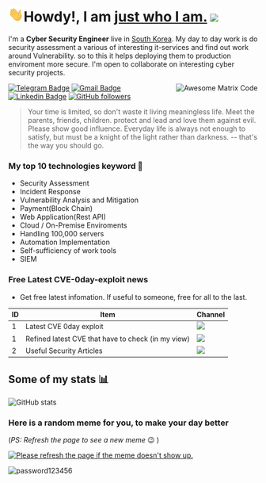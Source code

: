 <h1> <img src="https://raw.githubusercontent.com/ABSphreak/ABSphreak/master/gifs/Hi.gif" height="30px">Howdy!, I am <a href="https://github.com/password123456">just  who I am.</a> <img height="30px" src="https://emojis.slackmojis.com/emojis/images/1531849430/4246/blob-sunglasses.gif?1531849430"></h1>
</h1>

I'm a **Cyber Security Engineer** live in [South Korea](https://www.google.com/maps/place/South+Korea/data=!3m1!4b1!4m5!3m4!1s0x356455ebcb11ba9b:0x91249b00ba88db4b!8m2!3d35.907757!4d127.766922). My day to day work is do security assessment a various of interesting it-services and find out work around Vulnerability. so to this it helps deploying them to production enviroment more secure. I'm open to collaborate on interesting cyber security projects.

<img src = 'https://github.com/MarikIshtar007/MarikIshtar007/blob/master/images/matrix.gif' alt = 'Awesome Matrix Code' align='right'/>

[![Telegram Badge](https://img.shields.io/badge/-sendmefuture-grey?style=flat-square&logo=Telegram&logoColor=white&link=https://telegram.org/@gram)](https://telegram.org/@sendmefuture)
[![Gmail Badge](https://img.shields.io/badge/-kodoi486@gmail.com-c14438?style=flat-square&logo=Gmail&logoColor=white&link=mailto:kodoi486@gmail.com)](mailto:kodoi486@gmail.com)
[![Linkedin Badge](https://img.shields.io/badge/-linkedin-blue?style=flat-square&logo=Linkedin&logoColor=white&link=https://www.linkedin.com/in/linkedin/)](https://www.linkedin.com/in/linkedin/)
[![GitHub followers](https://img.shields.io/github/followers/password123456?style=social)](https://www.github.com/password123456)

> Your time is limited, so don't waste it living meaningless life. Meet the parents, friends, children. 
> protect and lead and love them against evil.
> Please show good influence. 
> Everyday life is always not enough to satisfy, but must be a knight of the light rather than darkness.
> -- that's the way you should go.

### My top 10 technologies keyword :muscle:

- Security Assessment 
- Incident Response 
- Vulnerability Analysis and Mitigation
- Payment(Block Chain) 
- Web Application(Rest API) 
- Cloud / On-Premise Enviroments
- Handling 100,000 servers 
- Automation Implementation 
- Self-sufficiency of work tools 
- SIEM 

### Free Latest CVE-0day-exploit news
- Get free latest infomation. If useful to someone, free for all to the last.

ID | Item | Channel
----- | ----- | ----- 
1 | Latest CVE 0day exploit | <a href="https://t.me/a_new_cybersec_vulnerability"> <img src="https://img.shields.io/badge/Telegram-26A5E4.svg?style=for-the-badge&logo=Telegram&logoColor=white"> </a>
1 | Refined latest CVE that have to check (in my view) | <a href="https://t.me/refined_cve_id_that_have_to_see"> <img src="https://img.shields.io/badge/Telegram-26A5E4.svg?style=for-the-badge&logo=Telegram&logoColor=white"> </a>
2 | Useful Security Articles | <a href="https://t.me/+q9apBoKiu0NmYjBl"> <img src="https://img.shields.io/badge/Telegram-26A5E4.svg?style=for-the-badge&logo=Telegram&logoColor=white"> </a>



## Some of my stats :bar_chart:
![GitHub stats](https://github-readme-stats.vercel.app/api?username=password123456&theme=nord&show_icons=true)
<br>

### Here is a random meme for you, to make your day better
(*PS: Refresh the page to see a new meme* :wink: )

<a href="https://github.com/techytushar/random-memer"><img src='https://web-production-4cea.up.railway.app/' title="Meme" alt="Please refresh the page if the meme doesn't show up." height="400"></a>

<p align="left"> <img src="https://komarev.com/ghpvc/?username=password123456" alt="password123456" /> </img> </p> 
